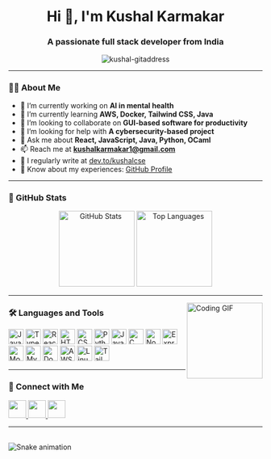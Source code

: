 <h1 align="center">Hi 👋, I'm Kushal Karmakar</h1>
<h3 align="center">A passionate full stack developer from India</h3>

<p align="center">
  <img src="https://komarev.com/ghpvc/?username=kushal-gitaddress&label=Profile%20views&color=0e75b6&style=flat" alt="kushal-gitaddress" />
</p>

---

### 👨‍💻 About Me

- 🔭 I’m currently working on **AI in mental health**
- 🌱 I’m currently learning **AWS, Docker, Tailwind CSS, Java**
- 👯 I’m looking to collaborate on **GUI-based software for productivity**
- 🤝 I’m looking for help with **A cybersecurity-based project**
- 💬 Ask me about **React, JavaScript, Java, Python, OCaml**
- 📫 Reach me at **kushalkarmakar1@gmail.com**
- 📝 I regularly write at [dev.to/kushalcse](https://dev.to/kushalcse)
- 📄 Know about my experiences: [GitHub Profile](https://github.com/Kushal-CSE)

---

### 🚀 GitHub Stats

<div align="center">
  <img src="https://github-readme-stats.vercel.app/api?username=kushal-gitaddress&hide_title=false&hide_rank=false&show_icons=true&include_all_commits=true&count_private=true&theme=dracula&locale=en&hide_border=false" height="150" alt="GitHub Stats" />
  <img src="https://github-readme-stats.vercel.app/api/top-langs?username=kushal-gitaddress&locale=en&hide_title=false&layout=compact&card_width=320&langs_count=5&theme=dracula&hide_border=false" height="150" alt="Top Languages" />
</div>

---

<img align="right" height="150" src="https://media.tenor.com/6JptszQgCnkAAAAi/text-work.gif" alt="Coding GIF"/>

### 🛠️ Languages and Tools

<div align="left">
  <img src="https://cdn.jsdelivr.net/gh/devicons/devicon/icons/javascript/javascript-original.svg" height="30" alt="JavaScript" />
  <img src="https://cdn.jsdelivr.net/gh/devicons/devicon/icons/typescript/typescript-original.svg" height="30" alt="TypeScript" />
  <img src="https://cdn.jsdelivr.net/gh/devicons/devicon/icons/react/react-original.svg" height="30" alt="React" />
  <img src="https://cdn.jsdelivr.net/gh/devicons/devicon/icons/html5/html5-original.svg" height="30" alt="HTML5" />
  <img src="https://cdn.jsdelivr.net/gh/devicons/devicon/icons/css3/css3-original.svg" height="30" alt="CSS3" />
  <img src="https://cdn.jsdelivr.net/gh/devicons/devicon/icons/python/python-original.svg" height="30" alt="Python" />
  <img src="https://cdn.jsdelivr.net/gh/devicons/devicon/icons/java/java-original.svg" height="30" alt="Java" />
  <img src="https://cdn.jsdelivr.net/gh/devicons/devicon/icons/c/c-original.svg" height="30" alt="C" />
  <img src="https://cdn.jsdelivr.net/gh/devicons/devicon/icons/nodejs/nodejs-original.svg" height="30" alt="NodeJS" />
  <img src="https://cdn.jsdelivr.net/gh/devicons/devicon/icons/express/express-original-wordmark.svg" height="30" alt="ExpressJS" />
  <img src="https://cdn.jsdelivr.net/gh/devicons/devicon/icons/mongodb/mongodb-original-wordmark.svg" height="30" alt="MongoDB" />
  <img src="https://cdn.jsdelivr.net/gh/devicons/devicon/icons/mysql/mysql-original-wordmark.svg" height="30" alt="MySQL" />
  <img src="https://cdn.jsdelivr.net/gh/devicons/devicon/icons/docker/docker-original-wordmark.svg" height="30" alt="Docker" />
  <img src="https://cdn.jsdelivr.net/gh/devicons/devicon/icons/amazonwebservices/amazonwebservices-original-wordmark.svg" height="30" alt="AWS" />
  <img src="https://cdn.jsdelivr.net/gh/devicons/devicon/icons/linux/linux-original.svg" height="30" alt="Linux" />
  <img src="https://www.vectorlogo.zone/logos/tailwindcss/tailwindcss-icon.svg" height="30" alt="Tailwind CSS" />
</div>

---

### 🔗 Connect with Me

<p align="left">
  <a href="mailto:kushalkarmakar1@gmail.com">
    <img src="https://img.shields.io/static/v1?message=Gmail&logo=gmail&label=&color=D14836&logoColor=white&style=for-the-badge" height="35" />
  </a>
  <a href="https://www.linkedin.com/in/kushal-cse/" target="_blank">
    <img src="https://img.shields.io/static/v1?message=LinkedIn&logo=linkedin&label=&color=0077B5&logoColor=white&style=for-the-badge" height="35" />
  </a>
  <a href="https://dev.to/kushalcse" target="_blank">
    <img src="https://img.shields.io/static/v1?message=DEV.to&logo=dev.to&label=&color=0A0A0A&logoColor=white&style=for-the-badge" height="35" />
  </a>
</p>

---

<br clear="both" />

<img src="https://raw.githubusercontent.com/maurodesouza/maurodesouza/output/snake.svg" alt="Snake animation" />

